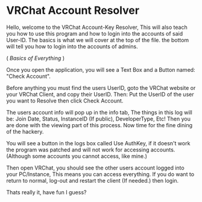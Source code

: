 # VRChat Account Resolver

Hello, welcome to the VRChat Account-Key Resolver, This will also teach you how to use this program and how to login into the accounts of said User-ID.
The basics is what we will cover at the top of the file. the bottom will tell you how to login into the accounts of admins.

( _Basics of Everything_ )

Once you open the application, you will see a Text Box and a Button named: "Check Account".

Before anything you must find the users UserID, goto the VRChat website or your VRChat Client, and copy their UserID.
Then: Put the UserID of the user you want to Resolve then click Check Account.

The users account info will pop up in the info tab, The things in this log will be: Join Date, Status, InstanceID (If public), DeveloperType, Etc!
Then you are done with the viewing part of this process. Now time for the fine dining of the hackery.

You will see a button in the logs box called Use AuthKey, if it doesn't work the program was patched and will not work for accessing accounts. (Although some accounts you cannot access, like mine.)

Then open VRChat, you should see the other users account logged into your PC/Instance, This means you can access everything. If you do want to return to normal, log-out and restart the client (If needed.) then login.

Thats really it, have fun I guess?
